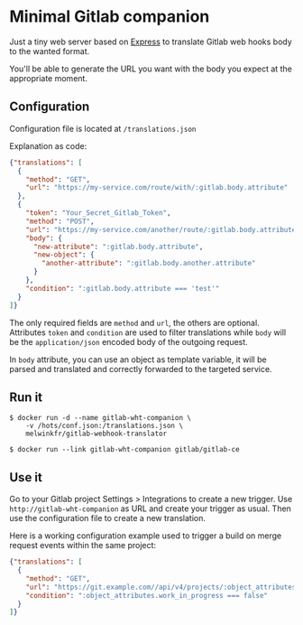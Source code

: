 # Minimal Gitlab companion
Just a tiny web server based on [Express](http://expressjs.com)
to translate Gitlab web hooks body to the wanted format.

You'll be able to generate the URL you want with the body you expect
at the appropriate moment.

## Configuration
Configuration file is located at `/translations.json`

Explanation as code:
```json
{"translations": [
  {
    "method": "GET",
    "url": "https://my-service.com/route/with/:gitlab.body.attribute"
  },
  {
    "token": "Your_Secret_Gitlab_Token",
    "method": "POST",
    "url": "https://my-service.com/another/route/:gitlab.body.attribute",
    "body": {
      "new-attribute": ":gitlab.body.attribute",
      "new-object": {
        "another-attribute": ":gitlab.body.another.attribute"
      }
    },
    "condition": ":gitlab.body.attribute === 'test'"
  }
]}
```
The only required fields are `method` and `url`, the others are optional.
Attributes `token` and `condition` are used to filter translations
while `body` will be the `application/json` encoded body of the outgoing request.

In `body` attribute, you can use an object as template variable,
it will be parsed and translated and correctly forwarded to the targeted service.

## Run it
    $ docker run -d --name gitlab-wht-companion \
        -v /hots/conf.json:/translations.json \
        melwinkfr/gitlab-webhook-translator

    $ docker run --link gitlab-wht-companion gitlab/gitlab-ce

## Use it
Go to your Gitlab project Settings > Integrations to create a new trigger.
Use `http://gitlab-wht-companion` as URL and create your trigger as usual.
Then use the configuration file to create a new translation.

Here is a working configuration example used to trigger a build
on merge request events within the same project:
```json
{"translations": [
  {
    "method": "GET",
    "url": "https://git.example.com//api/v4/projects/:object_attributes.source_project_id/ref/:object_attributes.source_branch/trigger/pipeline?token=3d4e9e3139c73a6be30bece40bd3e8",
    "condition": ":object_attributes.work_in_progress === false"
  }
]}
```
